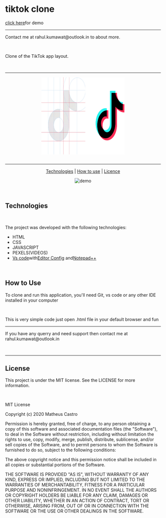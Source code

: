 <h1>tiktok clone</h1>
<p><a href="https://iamrahulkumawat.github.io/tiktok_clone/">click here</a>for demo</p>
<hr>
<p>Contact me at rahul.kumawat@outlook.in to about more.</p><br>
<p>Clone of the TikTok app layout. </p><br>
<hr>
 <img src="demo/logo/logo.png" alt="logo" class="center" style="display: block;
  margin-left: auto;
  margin-right: auto;
  width: 50%; height: 250px; width: 270px" >
  <br>
  <hr>
  <p align="center">
  <a href="#technologies">Technologies</a>
  |
  <a href="#technologies">How to use</a>
  |
  <a href="#technologies">Licence</a>
  </p>
  <p align="center">
  <img alt="demo" src="demo/demo/demo.gif"></p>
  <br>
  <h2>Technologies</h2>
  <br>
  <p>The project was developed with the following technologies:
  <ul>
  <li>HTML</li>
  <li>CSS</li>
  <li>JAVASCRIPT</li>
  <li>PEXELS(VIDEOS)</li>
  <li><a href="#vscode">Vs code</a>with<a href="#editorconf">Editor Config</a>
  and<a href="#notepad++">Notepad++</a></li>
  </ul>
  <br>
  <h2>How to Use</h2>
  <p>To clone and run this application, you'll need Git, vs code or any other IDE installed in your computer</p>
  <br>
  <p>This is very simple code just open .html file in your default browser and fun</p>
  <hr>
  <p>If you have any querry and need support then contact me at rahul.kumawat@outlook.in</p>
  <br>
  <hr>
  <h2>License</h2>
  <p>This project is under the MIT license. See the LICENSE for more information.</p><br>
  <p>MIT License

Copyright (c) 2020 Matheus Castro

Permission is hereby granted, free of charge, to any person obtaining a copy
of this software and associated documentation files (the "Software"), to deal
in the Software without restriction, including without limitation the rights
to use, copy, modify, merge, publish, distribute, sublicense, and/or sell
copies of the Software, and to permit persons to whom the Software is
furnished to do so, subject to the following conditions:

The above copyright notice and this permission notice shall be included in all
copies or substantial portions of the Software.

THE SOFTWARE IS PROVIDED "AS IS", WITHOUT WARRANTY OF ANY KIND, EXPRESS OR
IMPLIED, INCLUDING BUT NOT LIMITED TO THE WARRANTIES OF MERCHANTABILITY,
FITNESS FOR A PARTICULAR PURPOSE AND NONINFRINGEMENT. IN NO EVENT SHALL THE
AUTHORS OR COPYRIGHT HOLDERS BE LIABLE FOR ANY CLAIM, DAMAGES OR OTHER
LIABILITY, WHETHER IN AN ACTION OF CONTRACT, TORT OR OTHERWISE, ARISING FROM,
OUT OF OR IN CONNECTION WITH THE SOFTWARE OR THE USE OR OTHER DEALINGS IN THE
SOFTWARE.</p>
 
